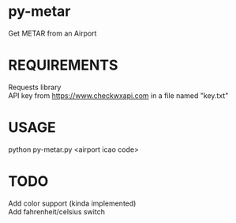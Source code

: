 # py-metar
Get METAR from an Airport
# REQUIREMENTS
Requests library<br>
API key from https://www.checkwxapi.com in a file named "key.txt"
# USAGE
python py-metar.py \<airport icao code\>
# TODO
Add color support (kinda implemented)<br>
Add fahrenheit/celsius switch
